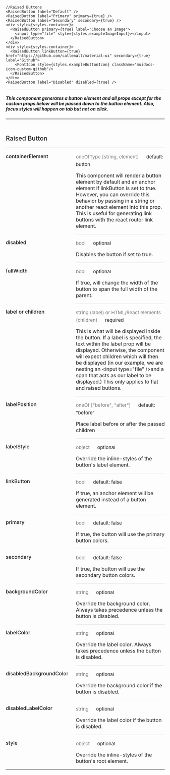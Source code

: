 ```
//Raised Buttons
<RaisedButton label="Default" />
<RaisedButton label="Primary" primary={true} />
<RaisedButton label="Secondary" secondary={true} />
<div style={styles.container}>
  <RaisedButton primary={true} label="Choose an Image">
    <input type="file" style={styles.exampleImageInput}></input>
  </RaisedButton>
</div>
<div style={styles.container}>
  <RaisedButton linkButton={true} href="https://github.com/callemall/material-ui" secondary={true} label="Github">
    <FontIcon style={styles.exampleButtonIcon} className="muidocs-icon-custom-github"/>
  </RaisedButton>
</div>
<RaisedButton label="Disabled" disabled={true} />
```
----
##### This component generates a button element and all props except for the custom props below will be passed down to the button element. Also, focus styles will happen on tab but not on click.
----

<div data-reactid=".0.$=12:0.0.0.1.2.$1.0.1:3"><div style="font-size:15px;letter-spacing:0px;font-weight:400;line-height:24px;padding-top:0px;margin-bottom:13px;color:rgba(0, 0, 0, 0.87);width:100%;box-sizing:border-box;border-top:none;margin-top:0px;" data-reactid=".0.$=12:0.0.0.1.2.$1.0.1:3.$0"><h3 style="font-size:20px;line-height:28px;padding-top:19px;margin-bottom:13px;letter-spacing:0px;font-weight:500;color:rgba(0, 0, 0, 0.87);box-sizing:border-box;" data-reactid=".0.$=12:0.0.0.1.2.$1.0.1:3.$0.0">Raised Button</h3><table style="border-collapse:collapse;border-spacing:0px;box-sizing:border-box;" data-reactid=".0.$=12:0.0.0.1.2.$1.0.1:3.$0.1"><tbody data-reactid=".0.$=12:0.0.0.1.2.$1.0.1:3.$0.1.0"><tr data-reactid=".0.$=12:0.0.0.1.2.$1.0.1:3.$0.1.0.$0"><td style="padding: 16px 24px 16px 0px; vertical-align: top; position: inherit; font-weight: 500; box-sizing: border-box;" data-reactid=".0.$=12:0.0.0.1.2.$1.0.1:3.$0.1.0.$0.0">containerElement</td><td style="padding: 16px 0px; vertical-align: top; width: 100%; border-bottom-style: solid; border-bottom-width: 1px; border-bottom-color: rgb(224, 224, 224); box-sizing: border-box;" data-reactid=".0.$=12:0.0.0.1.2.$1.0.1:3.$0.1.0.$0.1"><p style="margin:0px;font-size:15px;letter-spacing:0px;font-weight:400;line-height:24px;padding-top:0px;margin-bottom:13px;color:rgba(0, 0, 0, 0.87);width:100%;box-sizing:border-box;" data-reactid=".0.$=12:0.0.0.1.2.$1.0.1:3.$0.1.0.$0.1.0"><span style="color:rgba(0, 0, 0, 0.54);padding-right:24px;box-sizing:border-box;" data-reactid=".0.$=12:0.0.0.1.2.$1.0.1:3.$0.1.0.$0.1.0.0">oneOfType [string, element]</span><span data-reactid=".0.$=12:0.0.0.1.2.$1.0.1:3.$0.1.0.$0.1.0.1">default: button</span></p><p style="margin:0px;box-sizing:border-box;" data-reactid=".0.$=12:0.0.0.1.2.$1.0.1:3.$0.1.0.$0.1.1">This component will render a button element by default and an anchor element if linkButton is set to true. However, you can override this behavior by passing in a string or another react element into this prop. This is useful for generating link buttons with the react router link element.</p></td></tr><tr data-reactid=".0.$=12:0.0.0.1.2.$1.0.1:3.$0.1.0.$1"><td style="padding: 16px 24px 16px 0px; vertical-align: top; position: inherit; font-weight: 500; box-sizing: border-box;" data-reactid=".0.$=12:0.0.0.1.2.$1.0.1:3.$0.1.0.$1.0">disabled</td><td style="padding: 16px 0px; vertical-align: top; width: 100%; border-bottom-style: solid; border-bottom-width: 1px; border-bottom-color: rgb(224, 224, 224); box-sizing: border-box;" data-reactid=".0.$=12:0.0.0.1.2.$1.0.1:3.$0.1.0.$1.1"><p style="margin:0px;font-size:15px;letter-spacing:0px;font-weight:400;line-height:24px;padding-top:0px;margin-bottom:13px;color:rgba(0, 0, 0, 0.87);width:100%;box-sizing:border-box;" data-reactid=".0.$=12:0.0.0.1.2.$1.0.1:3.$0.1.0.$1.1.0"><span style="color:rgba(0, 0, 0, 0.54);padding-right:24px;box-sizing:border-box;" data-reactid=".0.$=12:0.0.0.1.2.$1.0.1:3.$0.1.0.$1.1.0.0">bool</span><span data-reactid=".0.$=12:0.0.0.1.2.$1.0.1:3.$0.1.0.$1.1.0.1">optional</span></p><p style="margin:0px;box-sizing:border-box;" data-reactid=".0.$=12:0.0.0.1.2.$1.0.1:3.$0.1.0.$1.1.1">Disables the button if set to true.</p></td></tr><tr data-reactid=".0.$=12:0.0.0.1.2.$1.0.1:3.$0.1.0.$2"><td style="padding: 16px 24px 16px 0px; vertical-align: top; position: inherit; font-weight: 500; box-sizing: border-box;" data-reactid=".0.$=12:0.0.0.1.2.$1.0.1:3.$0.1.0.$2.0">fullWidth</td><td style="padding: 16px 0px; vertical-align: top; width: 100%; border-bottom-style: solid; border-bottom-width: 1px; border-bottom-color: rgb(224, 224, 224); box-sizing: border-box;" data-reactid=".0.$=12:0.0.0.1.2.$1.0.1:3.$0.1.0.$2.1"><p style="margin:0px;font-size:15px;letter-spacing:0px;font-weight:400;line-height:24px;padding-top:0px;margin-bottom:13px;color:rgba(0, 0, 0, 0.87);width:100%;box-sizing:border-box;" data-reactid=".0.$=12:0.0.0.1.2.$1.0.1:3.$0.1.0.$2.1.0"><span style="color:rgba(0, 0, 0, 0.54);padding-right:24px;box-sizing:border-box;" data-reactid=".0.$=12:0.0.0.1.2.$1.0.1:3.$0.1.0.$2.1.0.0">bool</span><span data-reactid=".0.$=12:0.0.0.1.2.$1.0.1:3.$0.1.0.$2.1.0.1">optional</span></p><p style="margin:0px;box-sizing:border-box;" data-reactid=".0.$=12:0.0.0.1.2.$1.0.1:3.$0.1.0.$2.1.1">If true, will change the width of the button to span the full width of the parent.</p></td></tr><tr data-reactid=".0.$=12:0.0.0.1.2.$1.0.1:3.$0.1.0.$3"><td style="padding: 16px 24px 16px 0px; vertical-align: top; position: inherit; font-weight: 500; box-sizing: border-box;" data-reactid=".0.$=12:0.0.0.1.2.$1.0.1:3.$0.1.0.$3.0">label or children</td><td style="padding: 16px 0px; vertical-align: top; width: 100%; border-bottom-style: solid; border-bottom-width: 1px; border-bottom-color: rgb(224, 224, 224); box-sizing: border-box;" data-reactid=".0.$=12:0.0.0.1.2.$1.0.1:3.$0.1.0.$3.1"><p style="margin:0px;font-size:15px;letter-spacing:0px;font-weight:400;line-height:24px;padding-top:0px;margin-bottom:13px;color:rgba(0, 0, 0, 0.87);width:100%;box-sizing:border-box;" data-reactid=".0.$=12:0.0.0.1.2.$1.0.1:3.$0.1.0.$3.1.0"><span style="color:rgba(0, 0, 0, 0.54);padding-right:24px;box-sizing:border-box;" data-reactid=".0.$=12:0.0.0.1.2.$1.0.1:3.$0.1.0.$3.1.0.0">string (label) or HTML/React elements (children)</span><span data-reactid=".0.$=12:0.0.0.1.2.$1.0.1:3.$0.1.0.$3.1.0.1">required</span></p><p style="margin:0px;box-sizing:border-box;" data-reactid=".0.$=12:0.0.0.1.2.$1.0.1:3.$0.1.0.$3.1.1">This is what will be displayed inside the button. If a label is specified, the text within the label prop will be displayed. Otherwise, the component will expect children which will then be displayed (in our example, we are nesting an &lt;input type="file" /&gt;and a span that acts as our label to be displayed.) This only applies to flat and raised buttons.</p></td></tr><tr data-reactid=".0.$=12:0.0.0.1.2.$1.0.1:3.$0.1.0.$4"><td style="padding: 16px 24px 16px 0px; vertical-align: top; position: inherit; font-weight: 500; box-sizing: border-box;" data-reactid=".0.$=12:0.0.0.1.2.$1.0.1:3.$0.1.0.$4.0">labelPosition</td><td style="padding: 16px 0px; vertical-align: top; width: 100%; border-bottom-style: solid; border-bottom-width: 1px; border-bottom-color: rgb(224, 224, 224); box-sizing: border-box;" data-reactid=".0.$=12:0.0.0.1.2.$1.0.1:3.$0.1.0.$4.1"><p style="margin:0px;font-size:15px;letter-spacing:0px;font-weight:400;line-height:24px;padding-top:0px;margin-bottom:13px;color:rgba(0, 0, 0, 0.87);width:100%;box-sizing:border-box;" data-reactid=".0.$=12:0.0.0.1.2.$1.0.1:3.$0.1.0.$4.1.0"><span style="color:rgba(0, 0, 0, 0.54);padding-right:24px;box-sizing:border-box;" data-reactid=".0.$=12:0.0.0.1.2.$1.0.1:3.$0.1.0.$4.1.0.0">oneOf ["before", "after"]</span><span data-reactid=".0.$=12:0.0.0.1.2.$1.0.1:3.$0.1.0.$4.1.0.1">default: "before"</span></p><p style="margin:0px;box-sizing:border-box;" data-reactid=".0.$=12:0.0.0.1.2.$1.0.1:3.$0.1.0.$4.1.1">Place label before or after the passed children</p></td></tr><tr data-reactid=".0.$=12:0.0.0.1.2.$1.0.1:3.$0.1.0.$5"><td style="padding: 16px 24px 16px 0px; vertical-align: top; position: inherit; font-weight: 500; box-sizing: border-box;" data-reactid=".0.$=12:0.0.0.1.2.$1.0.1:3.$0.1.0.$5.0">labelStyle</td><td style="padding: 16px 0px; vertical-align: top; width: 100%; border-bottom-style: solid; border-bottom-width: 1px; border-bottom-color: rgb(224, 224, 224); box-sizing: border-box;" data-reactid=".0.$=12:0.0.0.1.2.$1.0.1:3.$0.1.0.$5.1"><p style="margin:0px;font-size:15px;letter-spacing:0px;font-weight:400;line-height:24px;padding-top:0px;margin-bottom:13px;color:rgba(0, 0, 0, 0.87);width:100%;box-sizing:border-box;" data-reactid=".0.$=12:0.0.0.1.2.$1.0.1:3.$0.1.0.$5.1.0"><span style="color:rgba(0, 0, 0, 0.54);padding-right:24px;box-sizing:border-box;" data-reactid=".0.$=12:0.0.0.1.2.$1.0.1:3.$0.1.0.$5.1.0.0">object</span><span data-reactid=".0.$=12:0.0.0.1.2.$1.0.1:3.$0.1.0.$5.1.0.1">optional</span></p><p style="margin:0px;box-sizing:border-box;" data-reactid=".0.$=12:0.0.0.1.2.$1.0.1:3.$0.1.0.$5.1.1">Override the inline-styles of the button's label element.</p></td></tr><tr data-reactid=".0.$=12:0.0.0.1.2.$1.0.1:3.$0.1.0.$6"><td style="padding: 16px 24px 16px 0px; vertical-align: top; position: inherit; font-weight: 500; box-sizing: border-box;" data-reactid=".0.$=12:0.0.0.1.2.$1.0.1:3.$0.1.0.$6.0">linkButton</td><td style="padding: 16px 0px; vertical-align: top; width: 100%; border-bottom-style: solid; border-bottom-width: 1px; border-bottom-color: rgb(224, 224, 224); box-sizing: border-box;" data-reactid=".0.$=12:0.0.0.1.2.$1.0.1:3.$0.1.0.$6.1"><p style="margin:0px;font-size:15px;letter-spacing:0px;font-weight:400;line-height:24px;padding-top:0px;margin-bottom:13px;color:rgba(0, 0, 0, 0.87);width:100%;box-sizing:border-box;" data-reactid=".0.$=12:0.0.0.1.2.$1.0.1:3.$0.1.0.$6.1.0"><span style="color:rgba(0, 0, 0, 0.54);padding-right:24px;box-sizing:border-box;" data-reactid=".0.$=12:0.0.0.1.2.$1.0.1:3.$0.1.0.$6.1.0.0">bool</span><span data-reactid=".0.$=12:0.0.0.1.2.$1.0.1:3.$0.1.0.$6.1.0.1">default: false</span></p><p style="margin:0px;box-sizing:border-box;" data-reactid=".0.$=12:0.0.0.1.2.$1.0.1:3.$0.1.0.$6.1.1">If true, an anchor element will be generated instead of a button element.</p></td></tr><tr data-reactid=".0.$=12:0.0.0.1.2.$1.0.1:3.$0.1.0.$7"><td style="padding: 16px 24px 16px 0px; vertical-align: top; position: inherit; font-weight: 500; box-sizing: border-box;" data-reactid=".0.$=12:0.0.0.1.2.$1.0.1:3.$0.1.0.$7.0">primary</td><td style="padding: 16px 0px; vertical-align: top; width: 100%; border-bottom-style: solid; border-bottom-width: 1px; border-bottom-color: rgb(224, 224, 224); box-sizing: border-box;" data-reactid=".0.$=12:0.0.0.1.2.$1.0.1:3.$0.1.0.$7.1"><p style="margin:0px;font-size:15px;letter-spacing:0px;font-weight:400;line-height:24px;padding-top:0px;margin-bottom:13px;color:rgba(0, 0, 0, 0.87);width:100%;box-sizing:border-box;" data-reactid=".0.$=12:0.0.0.1.2.$1.0.1:3.$0.1.0.$7.1.0"><span style="color:rgba(0, 0, 0, 0.54);padding-right:24px;box-sizing:border-box;" data-reactid=".0.$=12:0.0.0.1.2.$1.0.1:3.$0.1.0.$7.1.0.0">bool</span><span data-reactid=".0.$=12:0.0.0.1.2.$1.0.1:3.$0.1.0.$7.1.0.1">default: false</span></p><p style="margin:0px;box-sizing:border-box;" data-reactid=".0.$=12:0.0.0.1.2.$1.0.1:3.$0.1.0.$7.1.1">If true, the button will use the primary button colors.</p></td></tr><tr data-reactid=".0.$=12:0.0.0.1.2.$1.0.1:3.$0.1.0.$8"><td style="padding: 16px 24px 16px 0px; vertical-align: top; position: inherit; font-weight: 500; box-sizing: border-box;" data-reactid=".0.$=12:0.0.0.1.2.$1.0.1:3.$0.1.0.$8.0">secondary</td><td style="padding: 16px 0px; vertical-align: top; width: 100%; border-bottom-style: solid; border-bottom-width: 1px; border-bottom-color: rgb(224, 224, 224); box-sizing: border-box;" data-reactid=".0.$=12:0.0.0.1.2.$1.0.1:3.$0.1.0.$8.1"><p style="margin:0px;font-size:15px;letter-spacing:0px;font-weight:400;line-height:24px;padding-top:0px;margin-bottom:13px;color:rgba(0, 0, 0, 0.87);width:100%;box-sizing:border-box;" data-reactid=".0.$=12:0.0.0.1.2.$1.0.1:3.$0.1.0.$8.1.0"><span style="color:rgba(0, 0, 0, 0.54);padding-right:24px;box-sizing:border-box;" data-reactid=".0.$=12:0.0.0.1.2.$1.0.1:3.$0.1.0.$8.1.0.0">bool</span><span data-reactid=".0.$=12:0.0.0.1.2.$1.0.1:3.$0.1.0.$8.1.0.1">default: false</span></p><p style="margin:0px;box-sizing:border-box;" data-reactid=".0.$=12:0.0.0.1.2.$1.0.1:3.$0.1.0.$8.1.1">If true, the button will use the secondary button colors.</p></td></tr><tr data-reactid=".0.$=12:0.0.0.1.2.$1.0.1:3.$0.1.0.$9"><td style="padding: 16px 24px 16px 0px; vertical-align: top; position: inherit; font-weight: 500; box-sizing: border-box;" data-reactid=".0.$=12:0.0.0.1.2.$1.0.1:3.$0.1.0.$9.0">backgroundColor</td><td style="padding: 16px 0px; vertical-align: top; width: 100%; border-bottom-style: solid; border-bottom-width: 1px; border-bottom-color: rgb(224, 224, 224); box-sizing: border-box;" data-reactid=".0.$=12:0.0.0.1.2.$1.0.1:3.$0.1.0.$9.1"><p style="margin:0px;font-size:15px;letter-spacing:0px;font-weight:400;line-height:24px;padding-top:0px;margin-bottom:13px;color:rgba(0, 0, 0, 0.87);width:100%;box-sizing:border-box;" data-reactid=".0.$=12:0.0.0.1.2.$1.0.1:3.$0.1.0.$9.1.0"><span style="color:rgba(0, 0, 0, 0.54);padding-right:24px;box-sizing:border-box;" data-reactid=".0.$=12:0.0.0.1.2.$1.0.1:3.$0.1.0.$9.1.0.0">string</span><span data-reactid=".0.$=12:0.0.0.1.2.$1.0.1:3.$0.1.0.$9.1.0.1">optional</span></p><p style="margin:0px;box-sizing:border-box;" data-reactid=".0.$=12:0.0.0.1.2.$1.0.1:3.$0.1.0.$9.1.1">Override the background color. Always takes precedence unless the button is disabled.</p></td></tr><tr data-reactid=".0.$=12:0.0.0.1.2.$1.0.1:3.$0.1.0.$10"><td style="padding: 16px 24px 16px 0px; vertical-align: top; position: inherit; font-weight: 500; box-sizing: border-box;" data-reactid=".0.$=12:0.0.0.1.2.$1.0.1:3.$0.1.0.$10.0">labelColor</td><td style="padding: 16px 0px; vertical-align: top; width: 100%; border-bottom-style: solid; border-bottom-width: 1px; border-bottom-color: rgb(224, 224, 224); box-sizing: border-box;" data-reactid=".0.$=12:0.0.0.1.2.$1.0.1:3.$0.1.0.$10.1"><p style="margin:0px;font-size:15px;letter-spacing:0px;font-weight:400;line-height:24px;padding-top:0px;margin-bottom:13px;color:rgba(0, 0, 0, 0.87);width:100%;box-sizing:border-box;" data-reactid=".0.$=12:0.0.0.1.2.$1.0.1:3.$0.1.0.$10.1.0"><span style="color:rgba(0, 0, 0, 0.54);padding-right:24px;box-sizing:border-box;" data-reactid=".0.$=12:0.0.0.1.2.$1.0.1:3.$0.1.0.$10.1.0.0">string</span><span data-reactid=".0.$=12:0.0.0.1.2.$1.0.1:3.$0.1.0.$10.1.0.1">optional</span></p><p style="margin:0px;box-sizing:border-box;" data-reactid=".0.$=12:0.0.0.1.2.$1.0.1:3.$0.1.0.$10.1.1">Override the label color. Always takes precedence unless the button is disabled.</p></td></tr><tr data-reactid=".0.$=12:0.0.0.1.2.$1.0.1:3.$0.1.0.$11"><td style="padding: 16px 24px 16px 0px; vertical-align: top; position: inherit; font-weight: 500; box-sizing: border-box;" data-reactid=".0.$=12:0.0.0.1.2.$1.0.1:3.$0.1.0.$11.0">disabledBackgroundColor</td><td style="padding: 16px 0px; vertical-align: top; width: 100%; border-bottom-style: solid; border-bottom-width: 1px; border-bottom-color: rgb(224, 224, 224); box-sizing: border-box;" data-reactid=".0.$=12:0.0.0.1.2.$1.0.1:3.$0.1.0.$11.1"><p style="margin:0px;font-size:15px;letter-spacing:0px;font-weight:400;line-height:24px;padding-top:0px;margin-bottom:13px;color:rgba(0, 0, 0, 0.87);width:100%;box-sizing:border-box;" data-reactid=".0.$=12:0.0.0.1.2.$1.0.1:3.$0.1.0.$11.1.0"><span style="color:rgba(0, 0, 0, 0.54);padding-right:24px;box-sizing:border-box;" data-reactid=".0.$=12:0.0.0.1.2.$1.0.1:3.$0.1.0.$11.1.0.0">string</span><span data-reactid=".0.$=12:0.0.0.1.2.$1.0.1:3.$0.1.0.$11.1.0.1">optional</span></p><p style="margin:0px;box-sizing:border-box;" data-reactid=".0.$=12:0.0.0.1.2.$1.0.1:3.$0.1.0.$11.1.1">Override the background color if the button is disabled.</p></td></tr><tr data-reactid=".0.$=12:0.0.0.1.2.$1.0.1:3.$0.1.0.$12"><td style="padding: 16px 24px 16px 0px; vertical-align: top; position: inherit; font-weight: 500; box-sizing: border-box;" data-reactid=".0.$=12:0.0.0.1.2.$1.0.1:3.$0.1.0.$12.0">disabledLabelColor</td><td style="padding: 16px 0px; vertical-align: top; width: 100%; border-bottom-style: solid; border-bottom-width: 1px; border-bottom-color: rgb(224, 224, 224); box-sizing: border-box;" data-reactid=".0.$=12:0.0.0.1.2.$1.0.1:3.$0.1.0.$12.1"><p style="margin:0px;font-size:15px;letter-spacing:0px;font-weight:400;line-height:24px;padding-top:0px;margin-bottom:13px;color:rgba(0, 0, 0, 0.87);width:100%;box-sizing:border-box;" data-reactid=".0.$=12:0.0.0.1.2.$1.0.1:3.$0.1.0.$12.1.0"><span style="color:rgba(0, 0, 0, 0.54);padding-right:24px;box-sizing:border-box;" data-reactid=".0.$=12:0.0.0.1.2.$1.0.1:3.$0.1.0.$12.1.0.0">string</span><span data-reactid=".0.$=12:0.0.0.1.2.$1.0.1:3.$0.1.0.$12.1.0.1">optional</span></p><p style="margin:0px;box-sizing:border-box;" data-reactid=".0.$=12:0.0.0.1.2.$1.0.1:3.$0.1.0.$12.1.1">Override the label color if the button is disabled.</p></td></tr><tr data-reactid=".0.$=12:0.0.0.1.2.$1.0.1:3.$0.1.0.$13"><td style="padding: 16px 24px 16px 0px; vertical-align: top; position: inherit; font-weight: 500; box-sizing: border-box;" data-reactid=".0.$=12:0.0.0.1.2.$1.0.1:3.$0.1.0.$13.0">style</td><td style="padding: 16px 0px; vertical-align: top; width: 100%; border-bottom-style: none; box-sizing: border-box;" data-reactid=".0.$=12:0.0.0.1.2.$1.0.1:3.$0.1.0.$13.1"><p style="margin:0px;font-size:15px;letter-spacing:0px;font-weight:400;line-height:24px;padding-top:0px;margin-bottom:13px;color:rgba(0, 0, 0, 0.87);width:100%;box-sizing:border-box;" data-reactid=".0.$=12:0.0.0.1.2.$1.0.1:3.$0.1.0.$13.1.0"><span style="color:rgba(0, 0, 0, 0.54);padding-right:24px;box-sizing:border-box;" data-reactid=".0.$=12:0.0.0.1.2.$1.0.1:3.$0.1.0.$13.1.0.0">object</span><span data-reactid=".0.$=12:0.0.0.1.2.$1.0.1:3.$0.1.0.$13.1.0.1">optional</span></p><p style="margin:0px;box-sizing:border-box;" data-reactid=".0.$=12:0.0.0.1.2.$1.0.1:3.$0.1.0.$13.1.1">Override the inline-styles of the button's root element.</p></td></tr></tbody></table></div></div>